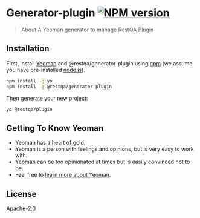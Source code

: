 # Generator-plugin [![NPM version][npm-image]][npm-url]

> About A Yeoman generator to manage RestQA Plugin

## Installation

First, install [Yeoman](http://yeoman.io) and @restqa/generator-plugin using [npm](https://www.npmjs.com/) (we assume you have pre-installed [node.js](https://nodejs.org/)).

```bash
npm install -g yo
npm install -g @restqa/generator-plugin
```

Then generate your new project:

```bash
yo @restqa/plugin
```

## Getting To Know Yeoman

 * Yeoman has a heart of gold.
 * Yeoman is a person with feelings and opinions, but is very easy to work with.
 * Yeoman can be too opinionated at times but is easily convinced not to be.
 * Feel free to [learn more about Yeoman](http://yeoman.io/).

## License

Apache-2.0


[npm-image]: https://badge.fury.io/js/%40restqa%2Fgenerator-plugin.svg
[npm-url]: https://npmjs.org/package/@restqa/generator-plugin
